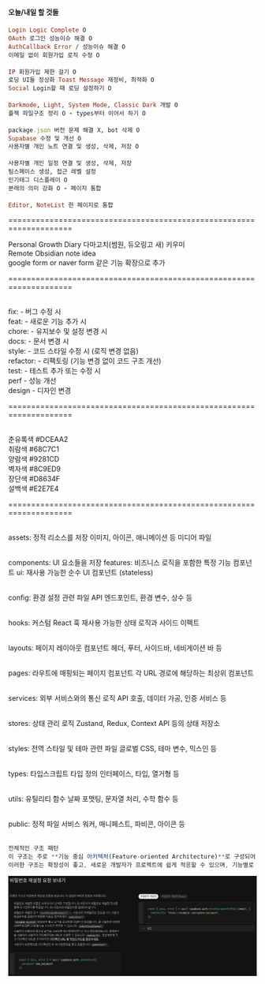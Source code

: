#### 오늘/내일 할 것들

```ruby
Login Logic Complete O
OAuth 로그인 성능이슈 해결 O
AuthCallback Error / 성능이슈 해결 O
이메일 없이 회원가입 로직 수정 O

IP 회원가입 제한 걸기 O
로딩 UI들 정상화 Toast Message 재정비, 최적화 O
Social Login할 때 로딩 설정하기 O

Darkmode, Light, System Mode, Classic Dark 개발 O
플젝 파일구조 정리 O - types부터 이어서 하기 O

package.json 버전 문제 해결 X, bot 삭제 O
Supabase 수정 및 개선 O
사용자별 개인 노트 연결 및 생성, 삭제, 저장 O

사용자별 개인 일정 연결 및 생성, 삭제, 저장
팀스페이스 생성, 접근 레벨 설정
인기태그 디스플레이 O
본래의 의미 강화 O - 페이지 통합

Editor, NoteList 한 페이지로 통합
```

====================================================================<br/>

Personal Growth Diary 다마고치(썸원, 듀오링고 새) 키우미<br/>
Remote Obsidian note idea<br/>
google form or naver form 같은 기능 확장으로 추가 <br/>

====================================================================<br/><br/>

fix: - 버그 수정 시<br/>
feat: - 새로운 기능 추가 시<br/>
chore: - 유지보수 및 설정 변경 시<br/>
docs: - 문서 변경 시<br/>
style: - 코드 스타일 수정 시 (로직 변경 없음)<br/>
refactor: - 리팩토링 (기능 변경 없이 코드 구조 개선)<br/>
test: - 테스트 추가 또는 수정 시<br/>
perf - 성능 개선<br/>
design - 디자인 변경<br/>

====================================================================<br/><br/>

춘유록색 #DCEAA2<br/>
취람색 #68C7C1<br/>
양람색 #9281CD<br/>
벽자색 #8C9ED9<br/>
장단색 #D8634F<br/>
설백색 #E2E7E4<br/>

====================================================================<br/><br/>

assets: 정적 리소스를 저장
이미지, 아이콘, 애니메이션 등 미디어 파일<br/><br/>

components: UI 요소들을 저장
features: 비즈니스 로직을 포함한 특정 기능 컴포넌트
ui: 재사용 가능한 순수 UI 컴포넌트 (stateless)<br/><br/>

config: 환경 설정 관련 파일
API 엔드포인트, 환경 변수, 상수 등<br/><br/>

hooks: 커스텀 React 훅
재사용 가능한 상태 로직과 사이드 이펙트<br/><br/>

layouts: 페이지 레이아웃 컴포넌트
헤더, 푸터, 사이드바, 네비게이션 바 등<br/><br/>

pages: 라우트에 매핑되는 페이지 컴포넌트
각 URL 경로에 해당하는 최상위 컴포넌트<br/><br/>

services: 외부 서비스와의 통신 로직
API 호출, 데이터 가공, 인증 서비스 등<br/><br/>

stores: 상태 관리 로직
Zustand, Redux, Context API 등의 상태 저장소<br/><br/>

styles: 전역 스타일 및 테마 관련 파일
글로벌 CSS, 테마 변수, 믹스인 등<br/><br/>

types: 타입스크립트 타입 정의
인터페이스, 타입, 열거형 등<br/><br/>

utils: 유틸리티 함수
날짜 포맷팅, 문자열 처리, 수학 함수 등<br/><br/>

public: 정적 파일
서비스 워커, 매니페스트, 파비콘, 아이콘 등<br/><br/>

```js
전체적인 구조 패턴
이 구조는 주로 **기능 중심 아키텍처(Feature-oriented Architecture)**로 구성되어 있으며, 이는 대규모 프로젝트에서 기능별로 코드를 분리하여 유지보수성을 높이는 데 효과적입니다. 또한 아토믹 디자인 시스템(Atomic Design System) 원칙을 UI 컴포넌트에 적용하고 있는 것으로 보입니다.
이러한 구조는 확장성이 좋고, 새로운 개발자가 프로젝트에 쉽게 적응할 수 있으며, 기능별로 분리되어 있어 코드의 응집도를 높이고 결합도를 낮추는 데 도움이 됩니다.
```

![alt text](src/assets/readmeimg.png)
